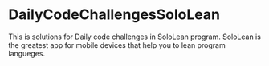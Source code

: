 # DailyCodeChallengesSoloLean
This is solutions for Daily code challenges in SoloLean program.
SoloLean is the greatest app for mobile devices that help you to lean program langueges.
